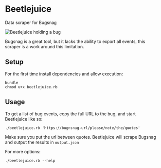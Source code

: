 # Beetlejuice

Data scraper for Bugsnag

![Beetlejuice holding a bug](http://img2.wikia.nocookie.net/__cb20121029232852/villains/images/thumb/1/1e/Beetlejuicecartoon.png/500px-Beetlejuicecartoon.png)

Bugsnag is a great tool, but it lacks the ability to export all events, this scraper is a work around this limitation.

## Setup
For the first time install dependencies and allow execution:
```
bundle
chmod u+x beetlejuice.rb
```


## Usage

To get a list of bug events, copy the full URL to the bug, and start Beetlejuice like so:

```
./beetlejuice.rb 'https://bugnsnag-url/please/note/the/quotes'
```

Make sure you put the url between quotes. Beetlejuice will scrape Bugsnag and output the results in `output.json`

For more options:
```
./beetlejuice.rb --help
```


